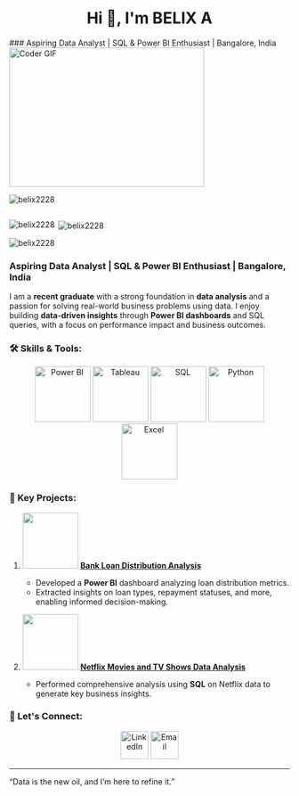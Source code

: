<h1 align="center">Hi 👋, I'm BELIX A</h1>
### Aspiring Data Analyst | SQL & Power BI Enthusiast | Bangalore, India
<img alt="Coder GIF" height=250 width=350 src="https://images.squarespace-cdn.com/content/v1/5769fc401b631bab1addb2ab/1541580611624-TE64QGKRJG8SWAIUS7NS/ke17ZwdGBToddI8pDm48kPoswlzjSVMM-SxOp7CV59BZw-zPPgdn4jUwVcJE1ZvWQUxwkmyExglNqGp0IvTJZamWLI2zvYWH8K3-s_4yszcp2ryTI0HqTOaaUohrI8PI6FXy8c9PWtBlqAVlUS5izpdcIXDZqDYvprRqZ29Pw0o/coding-freak.gif" />

<p align="left"> <img src="https://komarev.com/ghpvc/?username=belix2228&label=Profile%20views&color=0e75b6&style=flat" alt="belix2228" /> </p>

<p align="left"> <a href="https://twitter.com/" target="blank"><img src="https://img.shields.io/twitter/follow/?logo=twitter&style=for-the-badge" alt="" /></a> </p>

<p><img align="left" src="https://github-readme-stats.vercel.app/api/top-langs?username=belix2228&show_icons=true&locale=en&layout=compact" alt="belix2228" /></p>

<p>&nbsp;<img align="center" src="https://github-readme-stats.vercel.app/api?username=belix2228&show_icons=true&locale=en" alt="belix2228" /></p>

<p><img align="center" src="https://github-readme-streak-stats.herokuapp.com/?user=belix2228&" alt="belix2228" /></p>







### Aspiring Data Analyst | SQL & Power BI Enthusiast | Bangalore, India

I am a **recent graduate** with a strong foundation in **data analysis** and a passion for solving real-world business problems using data. I enjoy building **data-driven insights** through **Power BI dashboards** and SQL queries, with a focus on performance impact and business outcomes.

### 🛠️ Skills & Tools:

<p align="center">
  <img src="https://media.giphy.com/media/NQJ45Fpx9RukKxS1bi/giphy.gif" width="100" alt="Power BI"/>
  <img src="https://media.giphy.com/media/RK0eRzF6w2iESct5PT/giphy.gif" width="100" alt="Tableau"/>
  <img src="https://media.giphy.com/media/l3q2JmK2F2INg/giphy.gif" width="100" alt="SQL"/>
  <img src="https://media.giphy.com/media/vFKqnCdLPNOKc/giphy.gif" width="100" alt="Python"/>
  <img src="https://media.giphy.com/media/l1J3c5Q7evGZp1X96/giphy.gif" width="100" alt="Excel"/>
</p>

### 🌟 Key Projects:
1. <img src="https://media.giphy.com/media/QZkpIdieotn3i/giphy.gif" width="100"/> **[Bank Loan Distribution Analysis](https://github.com/belix2228/Bank_Loan_Analysis)**
   - Developed a **Power BI** dashboard analyzing loan distribution metrics.
   - Extracted insights on loan types, repayment statuses, and more, enabling informed decision-making.

2. <img src="https://media.giphy.com/media/Ll22OhMLAlVDb8UQWe/giphy.gif" width="100"/> **[Netflix Movies and TV Shows Data Analysis](https://github.com/belix2228/Netflix_SQL_Project)**
   - Performed comprehensive analysis using **SQL** on Netflix data to generate key business insights.

### 🤝 Let's Connect:

<p align="center">
  <a href="https://www.linkedin.com/in/belixarockiyadass/"><img src="https://img.icons8.com/color/100/000000/linkedin.png" width="50" alt="LinkedIn"/></a>
  <a href="mailto:belixarockiyasaa@gmail.com"><img src="https://img.icons8.com/color/100/000000/gmail-new.png" width="50" alt="Email"/></a>
</p>

---

“Data is the new oil, and I’m here to refine it.”



